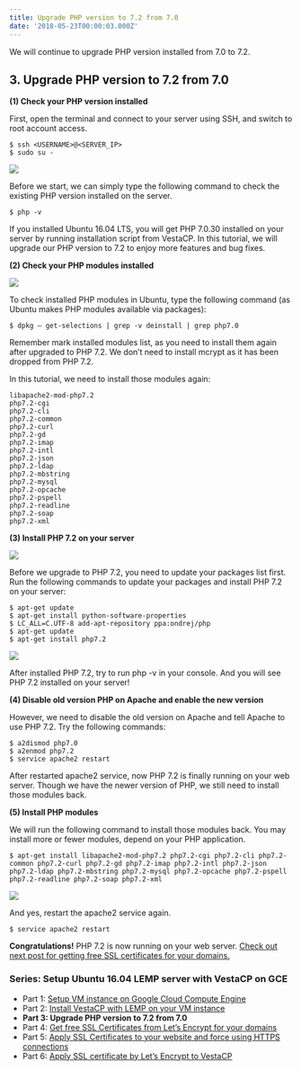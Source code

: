 ```yaml
---
title: Upgrade PHP version to 7.2 from 7.0
date: '2018-05-23T00:00:03.000Z'
---
```


We will continue to upgrade PHP version installed from 7.0 to 7.2.

## 3. Upgrade PHP version to 7.2 from 7.0

**(1) Check your PHP version installed**

First, open the terminal and connect to your server using SSH, and switch to root account access.

```
$ ssh <USERNAME>@<SERVER_IP>
$ sudo su -
```

![](./image2.png)

Before we start, we can simply type the following command to check the existing PHP version installed on the server.

```
$ php -v
```

If you installed Ubuntu 16.04 LTS, you will get PHP 7.0.30 installed on your server by running installation script from VestaCP. In this tutorial, we will upgrade our PHP version to 7.2 to enjoy more features and bug fixes.

**(2) Check your PHP modules installed**

![](./image3.png)

To check installed PHP modules in Ubuntu, type the following command (as Ubuntu makes PHP modules available via packages):

```
$ dpkg — get-selections | grep -v deinstall | grep php7.0
```

Remember mark installed modules list, as you need to install them again after upgraded to PHP 7.2. We don’t need to install mcrypt as it has been dropped from PHP 7.2.

In this tutorial, we need to install those modules again:

```
libapache2-mod-php7.2
php7.2-cgi
php7.2-cli
php7.2-common
php7.2-curl
php7.2-gd
php7.2-imap
php7.2-intl
php7.2-json
php7.2-ldap
php7.2-mbstring
php7.2-mysql
php7.2-opcache
php7.2-pspell
php7.2-readline
php7.2-soap
php7.2-xml
```

**(3) Install PHP 7.2 on your server**

![](./image4.png)

Before we upgrade to PHP 7.2, you need to update your packages list first. Run the following commands to update your packages and install PHP 7.2 on your server:

```
$ apt-get update
$ apt-get install python-software-properties
$ LC_ALL=C.UTF-8 add-apt-repository ppa:ondrej/php
$ apt-get update
$ apt-get install php7.2
```

![](./image5.png)

After installed PHP 7.2, try to run php -v in your console. And you will see PHP 7.2 installed on your server!

**(4) Disable old version PHP on Apache and enable the new version**

However, we need to disable the old version on Apache and tell Apache to use PHP 7.2. Try the following commands:

```
$ a2dismod php7.0
$ a2enmod php7.2
$ service apache2 restart
```

After restarted apache2 service, now PHP 7.2 is finally running on your web server. Though we have the newer version of PHP, we still need to install those modules back.

**(5) Install PHP modules**

We will run the following command to install those modules back. You may install more or fewer modules, depend on your PHP application.

```
$ apt-get install libapache2-mod-php7.2 php7.2-cgi php7.2-cli php7.2-common php7.2-curl php7.2-gd php7.2-imap php7.2-intl php7.2-json php7.2-ldap php7.2-mbstring php7.2-mysql php7.2-opcache php7.2-pspell php7.2-readline php7.2-soap php7.2-xml
```

![](./image6.png)

And yes, restart the apache2 service again.

```
$ service apache2 restart
```

**Congratulations!** PHP 7.2 is now running on your web server. [Check out next post for getting free SSL certificates for your domains.](../vestacp-4)

### Series: Setup Ubuntu 16.04 LEMP server with VestaCP on GCE

* Part 1: [Setup VM instance on Google Cloud Compute Engine](../vestacp-1)
* Part 2: [Install VestaCP with LEMP on your VM instance](../vestacp-2)
* **Part 3: Upgrade PHP version to 7.2 from 7.0**
* Part 4: [Get free SSL Certificates from Let’s Encrypt for your domains](../vestacp-4)
* Part 5: [Apply SSL Certificates to your website and force using HTTPS connections](../vestacp-5)
* Part 6: [Apply SSL certificate by Let’s Encrypt to VestaCP](../vestacp-6)
